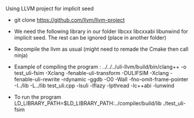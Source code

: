 Using LLVM project for implicit seed 
- git clone https://github.com/llvm/llvm-project
- We need the following library in our folder libcxx  libcxxabi	libunwind for implicit seed. The rest can be ignored (place in another folder)
- Recompile the llvm as usual (might need to remade the Cmake then call ninja)

- Example of compiling the program :
../../../uli-llvm/build/bin/clang++ -o test_uli-fsim -Xclang -fenable-uli-transform -DULIFSIM -Xclang -fenable-uli-rewrite -rdynamic  -ggdb -O0 -Wall -fno-omit-frame-pointer -I../lib -L../lib test_uli.cpp -lsuli -lflazy -lpthread  -lc++abi -lunwind 

- To run the program
LD_LIBRARY_PATH=$LD_LIBRARY_PATH:../compiler/build/lib ./test_uli-fsim
